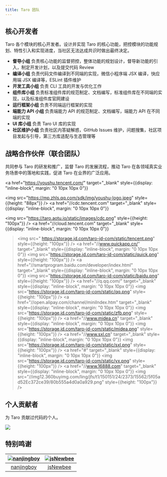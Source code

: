 ```yaml
---
title: Taro 团队
---
```


## 核心开发者

Taro 各个模块的核心开发者。设计并实现 Taro 的核心功能，把控模块的功能规划、特性引入和实现进度，当社区无法达成共识时做出最终决定。

* **督导小组**
 负责核心功能的监督把控，整体功能的规划设计，督导新功能的引入，制定开发计划，以及提交代码 Review
* **编译小组**
 负责代码文件编译到不同端的实现，微信小程序端 JSX 编译，快应用端 JSX 编译等，ESLint 插件维护
* **开发工具小组**
 负责 CLI 工具的开发与优化工作
* **组件库小组**
 负责标准组件库的规范制定、文档编写，标准组件库在不同端的实现，以及标准组件库官网建设
* **运行框架小组**
 负责不同端运行框架的实现
* **端能力 API 小组**
 负责端能力 API 的规范制定、文档编写，端能力 API 在不同端的实现
* **UI 库小组**
 负责 Taro UI 库的实现
* **社区维护小组**
 负责社区内答疑解惑，GitHub Issues 维护，问题搜集，社区项目发起与引导，第三方库适配与生态管理等

## 战略合作伙伴（联合团队）

共同参与 Taro 的研发和推广，监督 Taro 的发展流程，推动 Taro 在各领域真实业务场景中的落地和实践，促进 Taro 在业界的广泛应用。

<a
  href="https://youshu.tencent.com/"
  target="_blank"
  style={{display: "inline-block", margin: "0 10px 10px 0"}}
>
  <img src="https://mp.zhls.qq.com/sdk/img/youshu-logo.jpeg" style={{height: "88px"}}
/></a>
<a
  href="//cdc.tencent.com"
  target="_blank"
  style={{display: "inline-block", margin: "0 10px 10px 0"}}
>
  <img src="https://taro.aotu.io/static/images/cdc.png" style={{height: "100px"}}
/></a>
<a
  href="//cloud.tencent.com"
  target="_blank"
  style={{display: "inline-block", margin: "0 10px 10px 0"}}
  ><img src=" https://storage.jd.com/taro-jd-com/static/tencent.png" style={{height: "100px"}}
/></a>
<a
  href="//www.quickapp.cn/"
  target="_blank"
  style={{display: "inline-block", margin: "0 10px 10px 0"}}
  ><img src="https://storage.jd.com/taro-jd-com/static/quick.png" style={{height: "100px"}}
/></a>
<a
  href="//smartprogram.baidu.com/developer/index.html"
  target="_blank"
  style={{display: "inline-block", margin: "0 10px 10px 0"}}
  ><img src="https://storage.jd.com/taro-jd-com/static/baidu.png" style={{height: "100px"}}
/></a>
<a
  href="//q.qq.com/"
  target="_blank"
  style={{display: "inline-block", margin: "0 10px 10px 0"}}
  ><img src="https://storage.jd.com/taro-jd-com/static/qq.png" style={{height: "100px"}}
/></a>
<a
  href="//open.alipay.com/channel/miniIndex.htm"
  target="_blank"
  style={{display: "inline-block", margin: "0 10px 10px 0"}}
  ><img src="https://storage.jd.com/taro-jd-com/static/zfb.png" style={{height: "100px"}}
/></a>
<a
  href="//www.midea.cn"
  target="_blank"
  style={{display: "inline-block", margin: "0 10px 10px 0"}}
  ><img src="https://storage.jd.com/taro-jd-com/static/midea.png" style={{height: "100px"}}
/></a>
<a
  href="//www.sxl.cn"
  target="_blank"
  style={{display: "inline-block", margin: "0 10px 10px 0"}}
  ><img src="https://storage.jd.com/taro-jd-com/static/sxl.png" style={{height: "100px"}}
/></a>
<a
  href="#"
  target="_blank"
  style={{display: "inline-block", margin: "0 10px 10px 0"}}
  ><img src="https://storage.jd.com/taro-jd-com/static/yx.png" style={{height: "100px"}}
/></a>
<a
  href="//www.16888.com"
  target="_blank"
  style={{display: "inline-block", margin: "0 10px 10px 0"}}
  ><img src="//img12.360buyimg.com/ling/jfs/t1/150151/24/2373/15562/5f05ad52Ec372ce39/80b555a4d0a0a929.png" style={{height: "100px"}}
/></a>


## 个人贡献者

为 Taro 贡献过代码的个人。

<a href="https://github.com/NervJS/taro/graphs/contributors"><img src="https://opencollective.com/taro/contributors.svg?width=890&button=false" /></a>

## 特别鸣谢

[![nanjingboy](https://avatars1.githubusercontent.com/u/1390888?s=100&v=4)](https://github.com/nanjingboy/) | [![jsNewbee](https://avatars3.githubusercontent.com/u/20449400?s=100&v=4)](https://github.com/js-newbee/)
:---:|:---:
[nanjingboy](https://github.com/nanjingboy/) | [jsNewbee](https://github.com/js-newbee/)
